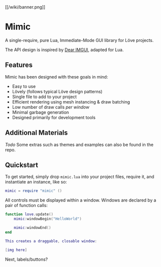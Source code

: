 [[/wiki/banner.png]]

# Mimic

A single-require, pure Lua, Immediate-Mode GUI library for Löve projects.

The API design is inspired by [Dear IMGUI](), adapted for Lua.

## Features

Mimic has been designed with these goals in mind:

 * Easy to use
 * Lövely (follows typical Löve design patterns)
 * Single file to add to your project
 * Efficient rendering using mesh instancing & draw batching
 * Low number of draw calls *per window*
 * Minimal garbage generation
 * Designed primarily for development tools

 ## Additional Materials

*Todo*
Some extras such as themes and examples can also be found in the repo.

## Quickstart

To get started, simply drop `mimic.lua` into your project files, require it, and instantiate an instance, like so:

```Lua
mimic = require "mimic" ()
```

All controls must be displayed within a window. Windows are declared by a pair of function calls:

```Lua
function love.update()
	mimic:windowBegin("HelloWorld")

	mimic:windowEnd()
end

This creates a draggable, closable window:

[img here]
```

Next, labels/buttons?